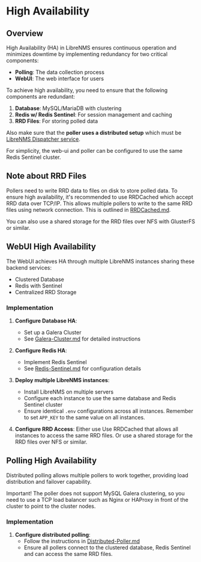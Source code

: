 # High Availability

## Overview

High Availability (HA) in LibreNMS ensures continuous operation and minimizes downtime by implementing redundancy for two critical components:

- **Polling**: The data collection process
- **WebUI**: The web interface for users

To achieve high availability, you need to ensure that the following components are redundant:

1. **Database**: MySQL/MariaDB with clustering
2. **Redis w/ Redis Sentinel**: For session management and caching
3. **RRD Files**: For storing polled data

Also make sure that the **poller uses a distributed setup** which must be [LibreNMS Dispatcher service](../Extensions/Dispatcher-Service.md).

For simplicity, the web-ui and poller can be configured to use the same Redis Sentinel cluster.

## Note about RRD Files

Pollers need to write RRD data to files on disk to store polled data. To ensure high availability, it's recommended to 
use RRDCached which accept RRD data over TCP/IP. 
This allows multiple pollers to write to the same RRD files using network connection.
This is outlined in [RRDCached.md](../Extensions/RRDCached.md).

You can also use a shared storage for the RRD files over NFS with GlusterFS or similar.


## WebUI High Availability

The WebUI achieves HA through multiple LibreNMS instances sharing these backend services:

- Clustered Database
- Redis with Sentinel
- Centralized RRD Storage

### Implementation

1. **Configure Database HA**: 
   - Set up a Galera Cluster
   - See [Galera-Cluster.md](../Extensions/Galera-Cluster.md) for detailed instructions

2. **Configure Redis HA**:
   - Implement Redis Sentinel
   - See [Redis-Sentinel.md](../Extensions/Redis-Sentinel.md) for configuration details

3. **Deploy multiple LibreNMS instances**:
   - Install LibreNMS on multiple servers
   - Configure each instance to use the same database and Redis Sentinel cluster
   - Ensure identical `.env` configurations across all instances. Remember to set `APP_KEY` to the same value on all instances.

4. **Configure RRD Access**:
    Either use Use RRDCached that allows all instances to access the same RRD files. Or use a shared storage for the RRD files over NFS or similar.

## Polling High Availability

Distributed polling allows multiple pollers to work together, providing load distribution and failover capability.

Important! The poller does not support MySQL Galera clustering, so you need to use a TCP load balancer such as Nginx or HAProxy
in front of the cluster to point to the cluster nodes.

### Implementation

1. **Configure distributed polling**:
   - Follow the instructions in [Distributed-Poller.md](../Extensions/Distributed-Poller.md)
   - Ensure all pollers connect to the clustered database, Redis Sentinel and can access the same RRD files.
